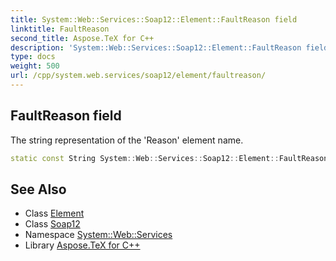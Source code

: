 ```yaml
---
title: System::Web::Services::Soap12::Element::FaultReason field
linktitle: FaultReason
second_title: Aspose.TeX for C++
description: 'System::Web::Services::Soap12::Element::FaultReason field. The string representation of the ''Reason'' element name in C++.'
type: docs
weight: 500
url: /cpp/system.web.services/soap12/element/faultreason/
---
```

## FaultReason field


The string representation of the 'Reason' element name.

```cpp
static const String System::Web::Services::Soap12::Element::FaultReason
```

## See Also

* Class [Element](../)
* Class [Soap12](../../)
* Namespace [System::Web::Services](../../../)
* Library [Aspose.TeX for C++](../../../../)
